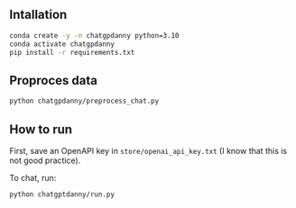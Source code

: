 ## Intallation

```bash
conda create -y -n chatgpdanny python=3.10 
conda activate chatgpdanny
pip install -r requirements.txt
```
## Proproces data
```bash
python chatgpdanny/preprocess_chat.py
```

## How to run
First, save an OpenAPI key in `store/openai_api_key.txt` (I know that this is not good practice). 

To chat, run:
```
python chatgptdanny/run.py
```